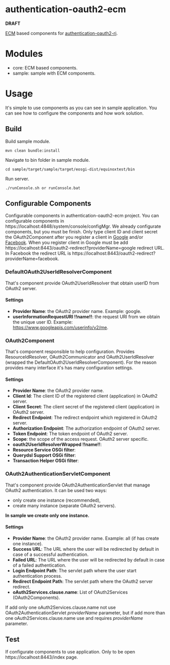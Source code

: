 # authentication-oauth2-ecm
**DRAFT**

[ECM][1] based components for [authentication-oauth2-ri][2].

# Modules
* core: ECM based components.
* sample: sample with ECM components.

# Usage
It's simple to use components as you can see in sample application. You can see how to configure the components and how work solution.

## Build 

Build sample module.

```
mvn clean bundle:install
```

Navigate to bin folder in sample module.
```
cd sample/target/sample/target/eosgi-dist/equinoxtest/bin
``` 

Run server.
```
./runConsole.sh or runConsole.bat
```

## Configurable Components

Configurable components in authentication-oauth2-ecm project. You can configurable components in https://localhost:4848/system/console/configMgr.
We already configurate components, but you must be finish. Only type client ID and client secret the OAuth2Component after you register a client in [Google][3] and/or [Facebook][4].
When you register client in Google must be add https://localhost:8443/oauth2-redirect?providerName=google redirect URL. In Facebook the redirect URL is https://localhost:8443/oauth2-redirect?providerName=facebook.

### DefaultOAuth2UserIdResolverComponent

That's component provide OAuth2UserIdResolver that obtain userID from OAuth2 server.

#### Settings
* **Provider Name**: the OAuth2 provider name. Example: google.
* **userInformationRequestURI !!name!!**: the request URI from we obtain the unique user ID. Example: https://www.googleapis.com/userinfo/v2/me.

### OAuth2Component

That's component responsible to help configuration. Provides ResourceIdResolver, OAuth2Communicator and OAuth2UserIdResolver (wrapped the DefaultOAuth2UserIdResolverComponent).
For the reason provides many interface it's has many configuration settings.


#### Settings
* **Provider Name**: the OAuth2 provider name.
* **Client Id**: The client ID of the registered client (application) in OAuth2 server.
* **Client Secret**: The client secret of the registered client (application) in OAuth2 server.
* **Redirect Endpoint**: The redirect endpoint which registered in OAuth2 server.
* **Authorization Endpoint**: The authorization endpoint of OAuth2 server.
* **Token Endpoint**: The token endpoint of OAuth2 server. 
* **Scope**: the scope of the access request. OAuth2 server specific.
* **oauth2UserIdResolverWrapped !!name!!**:
* **Resource Service OSGi filter**:
* **Querydsl Support OSGi filter**:
* **Transaction Helper OSGi filter**:

### OAuth2AuthenticationServletComponent

That's component provide OAuth2AuthenticationServlet that manage OAuth2 authentication. It can be used two ways:
* only create one instance (recommended),
* create many instance (separate OAuth2 servers).

**In sample we create only one instance.**

#### Settings
* **Provider Name**: the OAuth2 provider name. Example: all (if has create one instance).
* **Success URL**: The URL where the user will be redirected by default in case of a successful authentication.
* **Failed URL**: The URL where the user will be redirected by default in case of a failed authentication. 
* **Login Endpoint Path**: The servlet path where the user start authentication process.
* **Redirect Endpoint Path**: The servlet path where the OAuth2 server redirect. 
* **oAuth2Services.clause.name**: List of OAuth2Services (OAuth2Components).

If add only one oAuth2Services.clause.name not use OAuth2AuthenticationServlet _providerName_ parameter, but if add more than one oAuth2Services.clause.name use and requires _providerName_ parameter.

## Test

If configurate components to use application. Only to be open https://localhost:8443/index page.

[1]: https://everitorg.wordpress.com/2015/03/24/everit-component-model-1-0-0-release/
[2]: https://github.com/everit-org/authentication-oauth2-ri
[3]: https://developers.google.com/identity/sign-in/web/devconsole-project
[4]: https://developers.facebook.com/docs/apps/register